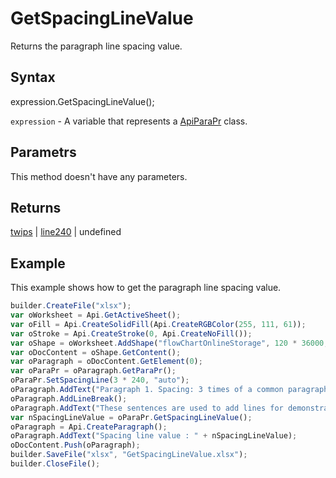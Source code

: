 # GetSpacingLineValue

Returns the paragraph line spacing value.

## Syntax

expression.GetSpacingLineValue();

`expression` - A variable that represents a [ApiParaPr](../ApiParaPr.md) class.

## Parametrs

This method doesn't have any parameters.

## Returns

[twips](../../../Enumerations/twips.md) &#124; [line240](../../../Enumerations/line240.md) &#124; undefined

## Example

This example shows how to get the paragraph line spacing value.

```javascript
builder.CreateFile("xlsx");
var oWorksheet = Api.GetActiveSheet();
var oFill = Api.CreateSolidFill(Api.CreateRGBColor(255, 111, 61));
var oStroke = Api.CreateStroke(0, Api.CreateNoFill());
var oShape = oWorksheet.AddShape("flowChartOnlineStorage", 120 * 36000, 70 * 36000, oFill, oStroke, 0, 2 * 36000, 0, 3 * 36000);
var oDocContent = oShape.GetContent();
var oParagraph = oDocContent.GetElement(0);
var oParaPr = oParagraph.GetParaPr();
oParaPr.SetSpacingLine(3 * 240, "auto");
oParagraph.AddText("Paragraph 1. Spacing: 3 times of a common paragraph line spacing.");
oParagraph.AddLineBreak();
oParagraph.AddText("These sentences are used to add lines for demonstrative purposes.");
var nSpacingLineValue = oParaPr.GetSpacingLineValue();
oParagraph = Api.CreateParagraph();
oParagraph.AddText("Spacing line value : " + nSpacingLineValue);
oDocContent.Push(oParagraph);
builder.SaveFile("xlsx", "GetSpacingLineValue.xlsx");
builder.CloseFile();
```